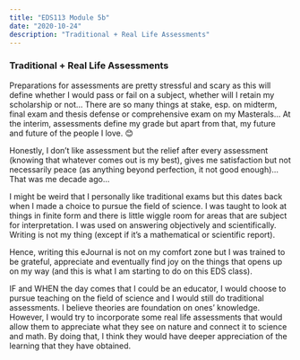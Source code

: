 ```yaml
---
title: "EDS113 Module 5b"
date: "2020-10-24"
description: "Traditional + Real Life Assessments"
---
```


### Traditional + Real Life Assessments

Preparations for assessments are pretty stressful and scary as this will define whether I would pass or fail on a subject, whether will I retain my scholarship or not… There are so many things at stake, esp. on midterm, final exam and thesis defense or comprehensive exam on my Masterals… At the interim, assessments define my grade but apart from that, my future and future of the people I love. 😊

Honestly, I don’t like assessment but the relief after every assessment (knowing that whatever comes out is my best), gives me satisfaction but not necessarily peace (as anything beyond perfection, it not good enough)… That was me decade ago…

I might be weird that I personally like traditional exams but this dates back when I made a choice to pursue the field of science. I was taught to look at things in finite form and there is little wiggle room for areas that are subject for interpretation. I was used on answering objectively and scientifically. Writing is not my thing (except if it’s a mathematical or scientific report).

Hence, writing this eJournal is not on my comfort zone but I was trained to be grateful, appreciate and eventually find joy on the things that opens up on my way (and this is what I am starting to do on this EDS class).

IF and WHEN the day comes that I could be an educator, I would choose to pursue teaching on the field of science and I would still do traditional assessments. I believe theories are foundation on ones’ knowledge. However, I would try to incorporate some real life assessments that would allow them to appreciate what they see on nature and connect it to science and math. By doing that, I think they would have deeper appreciation of the learning that they have obtained.


